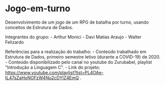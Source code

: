 # Jogo-em-turno
Desenvolvimento de um jogo de um RPG de batalha por turno, usando conceitos de Estrutura de Dados.

Integrantes do grupo: 
    - Arthur Monici
    - Davi Matias Araujo
    - Walter Felizardo

Referências para a realização do trabalho:
    - Conteúdo trabalhado em Estrutura de Dados, primeiro semestre letivo (durante a COVID-19) de 2020.
    - Conteúdo disponibilizado pelo canal no youtube do Zurubabel, playlist "Introdução a Linguagem C".
    - Link do projeto: https://www.youtube.com/playlist?list=PL4OAe-tL47sZaHoNOFzW4Nu2cDYIZ4EmQ .
